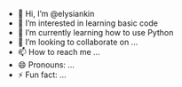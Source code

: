 - 👋 Hi, I’m @elysiankin
- 👀 I’m interested in learning basic code
- 🌱 I’m currently learning how to use Python
- 💞️ I’m looking to collaborate on ...
- 📫 How to reach me ...
- 😄 Pronouns: ...
- ⚡ Fun fact: ...

<!---
elysiankin/elysiankin is a ✨ special ✨ repository because its `README.md` (this file) appears on your GitHub profile.
You can click the Preview link to take a look at your changes.
--->
